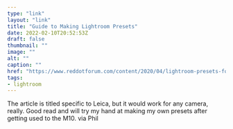 ```yaml
---
type: "link"
layout: "link"
title: "Guide to Making Lightroom Presets"
date: 2022-02-10T20:52:53Z
draft: false
thumbnail: ""
image: ""
alt: ""
caption: ""
href: "https://www.reddotforum.com/content/2020/04/lightroom-presets-for-leica-cameras/"
tags:
- lightroom
---
```


The article is titled specific to Leica, but it would work for any camera, really. Good read and will try my hand at making my own presets after getting used to the M10. via Phil
